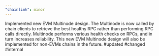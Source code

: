 ```yaml
---
"chainlink": minor
---
```


Implemented new EVM Multinode design. The Multinode is now called by chain clients to retrieve the best healthy RPC rather than performing RPC calls directly.
Multinode performs verious health checks on RPCs, and in turn increases reliability.
This new EVM Multinode design will also be implemented for non-EVMs chains in the future.
#updated #changed #internal
